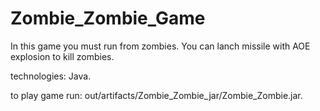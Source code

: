 # Zombie_Zombie_Game
In this game you must run from zombies. You can lanch missile with AOE explosion to kill zombies.

technologies: Java.

to play game run: out/artifacts/Zombie_Zombie_jar/Zombie_Zombie.jar.

